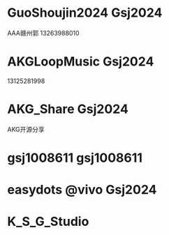 # GuoShoujin2024 Gsj2024
AAA赣州郭
13263988010

# AKGLoopMusic Gsj2024
13125281998

# AKG_Share Gsj2024
AKG开源分享

# gsj1008611 gsj1008611

# easydots @vivo Gsj2024

# K_S_G_Studio